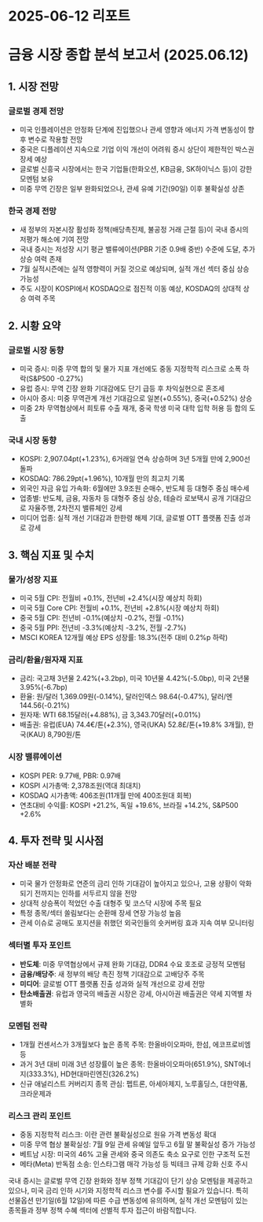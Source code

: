 # 2025-06-12 리포트

# 금융 시장 종합 분석 보고서 (2025.06.12)

## 1. 시장 전망

### 글로벌 경제 전망
- 미국 인플레이션은 안정화 단계에 진입했으나 관세 영향과 에너지 가격 변동성이 향후 변수로 작용할 전망
- 중국은 디플레이션 지속으로 기업 이익 개선이 어려워 증시 상단이 제한적인 박스권 장세 예상
- 글로벌 신흥국 시장에서는 한국 기업들(한화오션, KB금융, SK하이닉스 등)이 강한 모멘텀 보유
- 미중 무역 긴장은 일부 완화되었으나, 관세 유예 기간(90일) 이후 불확실성 상존

### 한국 경제 전망
- 새 정부의 자본시장 활성화 정책(배당촉진제, 불공정 거래 근절 등)이 국내 증시의 저평가 해소에 기여 전망
- 국내 증시는 저성장 시기 평균 밸류에이션(PBR 기준 0.9배 중반) 수준에 도달, 추가 상승 여력 존재
- 7월 실적시즌에는 실적 영향력이 커질 것으로 예상되며, 실적 개선 섹터 중심 상승 가능성
- 주도 시장이 KOSPI에서 KOSDAQ으로 점진적 이동 예상, KOSDAQ의 상대적 상승 여력 주목

## 2. 시황 요약

### 글로벌 시장 동향
- 미국 증시: 미중 무역 합의 및 물가 지표 개선에도 중동 지정학적 리스크로 소폭 하락(S&P500 -0.27%)
- 유럽 증시: 무역 긴장 완화 기대감에도 단기 급등 후 차익실현으로 혼조세
- 아시아 증시: 미중 무역관계 개선 기대감으로 일본(+0.55%), 중국(+0.52%) 상승
- 미중 2차 무역협상에서 희토류 수출 재개, 중국 학생 미국 대학 입학 허용 등 합의 도출

### 국내 시장 동향
- KOSPI: 2,907.04pt(+1.23%), 6거래일 연속 상승하며 3년 5개월 만에 2,900선 돌파
- KOSDAQ: 786.29pt(+1.96%), 10개월 만의 최고치 기록
- 외국인 자금 유입 가속화: 6월에만 3.9조원 순매수, 반도체 등 대형주 중심 매수세 
- 업종별: 반도체, 금융, 자동차 등 대형주 중심 상승, 테슬라 로보택시 공개 기대감으로 자율주행, 2차전지 밸류체인 강세
- 미디어 업종: 실적 개선 기대감과 한한령 해제 기대, 글로벌 OTT 플랫폼 진출 성과로 강세

## 3. 핵심 지표 및 수치

### 물가/성장 지표
- 미국 5월 CPI: 전월비 +0.1%, 전년비 +2.4%(시장 예상치 하회)
- 미국 5월 Core CPI: 전월비 +0.1%, 전년비 +2.8%(시장 예상치 하회)
- 중국 5월 CPI: 전년비 -0.1%(예상치 -0.2%, 전월 -0.1%)
- 중국 5월 PPI: 전년비 -3.3%(예상치 -3.2%, 전월 -2.7%)
- MSCI KOREA 12개월 예상 EPS 성장률: 18.3%(전주 대비 0.2%p 하락)

### 금리/환율/원자재 지표
- 금리: 국고채 3년물 2.42%(+3.2bp), 미국 10년물 4.42%(-5.0bp), 미국 2년물 3.95%(-6.7bp)
- 환율: 원/달러 1,369.09원(-0.14%), 달러인덱스 98.64(-0.47%), 달러/엔 144.56(-0.21%)
- 원자재: WTI 68.15달러(+4.88%), 금 3,343.70달러(+0.01%)
- 배출권: 유럽(EUA) 74.4€/톤(+2.3%), 영국(UKA) 52.8£/톤(+19.8% 3개월), 한국(KAU) 8,790원/톤

### 시장 밸류에이션
- KOSPI PER: 9.77배, PBR: 0.97배
- KOSPI 시가총액: 2,378조원(역대 최대치)
- KOSDAQ 시가총액: 406조원(11개월 만에 400조원대 회복)
- 연초대비 수익률: KOSPI +21.2%, 독일 +19.6%, 브라질 +14.2%, S&P500 +2.6%

## 4. 투자 전략 및 시사점

### 자산 배분 전략
- 미국 물가 안정화로 연준의 금리 인하 기대감이 높아지고 있으나, 고용 상황이 악화되기 전까지는 인하를 서두르지 않을 전망
- 상대적 상승폭이 적었던 수출 대형주 및 코스닥 시장에 주목 필요
- 특정 종목/섹터 쏠림보다는 순환매 장세 연장 가능성 높음
- 관세 이슈로 공매도 포지션을 취했던 외국인들의 숏커버링 효과 지속 여부 모니터링

### 섹터별 투자 포인트
- **반도체**: 미중 무역협상에서 규제 완화 기대감, DDR4 수요 호조로 긍정적 모멘텀
- **금융/배당주**: 새 정부의 배당 촉진 정책 기대감으로 고배당주 주목
- **미디어**: 글로벌 OTT 플랫폼 진출 성과와 실적 개선으로 강세 전망
- **탄소배출권**: 유럽과 영국의 배출권 시장은 강세, 아시아권 배출권은 약세 지역별 차별화

### 모멘텀 전략
- 1개월 컨센서스가 3개월보다 높은 종목 주목: 한올바이오파마, 한섬, 에코프로비엠 등
- 과거 3년 대비 미래 3년 성장률이 높은 종목: 한올바이오파마(651.9%), SNT에너지(333.3%), HD현대마린엔진(326.2%)
- 신규 애널리스트 커버리지 종목 관심: 펩트론, 아세아제지, 노루홀딩스, 대한약품, 크라운제과

### 리스크 관리 포인트
- 중동 지정학적 리스크: 이란 관련 불확실성으로 원유 가격 변동성 확대
- 미중 무역 협상 불확실성: 7월 9일 관세 유예일 앞두고 6월 말 불확실성 증가 가능성
- 베트남 시장: 미국의 46% 고율 관세와 중국 의존도 축소 요구로 인한 구조적 도전
- 메타(Meta) 반독점 소송: 인스타그램 매각 가능성 등 빅테크 규제 강화 신호 주시

국내 증시는 글로벌 무역 긴장 완화와 정부 정책 기대감이 단기 상승 모멘텀을 제공하고 있으나, 미국 금리 인하 시기와 지정학적 리스크 변수를 주시할 필요가 있습니다. 특히 선물옵션 만기일(6월 12일)에 따른 수급 변동성에 유의하며, 실적 개선 모멘텀이 있는 종목들과 정부 정책 수혜 섹터에 선별적 투자 접근이 바람직합니다.